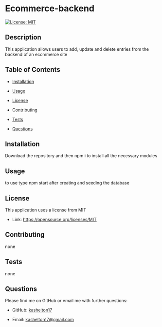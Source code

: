 # Ecommerce-backend 
 [![License: MIT](https://img.shields.io/badge/License-MIT-yellow.svg)](https://opensource.org/licenses/MIT)

 
 ## Description 
 This application allows users to add, update and delete entries from the backend of an ecommerce site 

 
 ## Table of Contents 

 * [Installation](#installation) 

 * [Usage](#usage) 

 * [License](#license) 

 * [Contributing](#contributing) 

 * [Tests](#Tests) 

 * [Questions](#questions)

 
 ## Installation 
Download the repository and then npm i to install all the necessary modules

 
 ## Usage 
 to use type npm start after creating and seeding the database

 
 ## License 
 This application uses a license from MIT 
  
 * Link: https://opensource.org/licenses/MIT

 
 ## Contributing 
 none

 
 ## Tests 
 none

 
 ## Questions 
 Please find me on GitHub or email me with further questions:

 * GitHub: [kashelton17](https://github.com/kashelton17)

 * Email: kashelton17@gmail.com 
